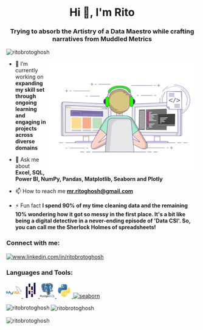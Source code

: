 <h1 align="center">Hi 👋, I'm Rito</h1>
<h3 align="center">Trying to absorb the Artistry of a Data Maestro while crafting narratives from Muddled Metrics</h3>

<p align="left"> <img src="https://komarev.com/ghpvc/?username=ritobrotoghosh&label=Profile%20views&color=0e75b6&style=flat" alt="ritobrotoghosh" /> </p>

<img align="right" alt="Coding" width="400" src="https://raw.githubusercontent.com/devSouvik/devSouvik/master/gif3.gif">

- 🔭 I’m currently working on **expanding my skill set through ongoing learning and engaging in projects across diverse domains**

- 💬 Ask me about **Excel, SQL, Power BI, NumPy, Pandas, Matplotlib, Seaborn and Plotly**

- 📫 How to reach me **mr.ritoghosh@gmail.com**

- ⚡ Fun fact **I spend 90% of my time cleaning data and the remaining 10% wondering how it got so messy in the first place. It's a bit like being a digital detective in a never-ending episode of 'Data CSI'. So, you can call me the Sherlock Holmes of spreadsheets!**

<h3 align="left">Connect with me:</h3>
<p align="left">
<a href="https://linkedin.com/in/ritobrotoghosh" target="blank"><img align="center" src="https://raw.githubusercontent.com/rahuldkjain/github-profile-readme-generator/master/src/images/icons/Social/linked-in-alt.svg" alt="www.linkedin.com/in/ritobrotoghosh" height="30" width="40" /></a>
</p>

<h3 align="left">Languages and Tools:</h3>
<p align="left"> <a href="https://www.mysql.com/" target="_blank" rel="noreferrer"> <img src="https://raw.githubusercontent.com/devicons/devicon/master/icons/mysql/mysql-original-wordmark.svg" alt="mysql" width="40" height="40"/> </a> <a href="https://pandas.pydata.org/" target="_blank" rel="noreferrer"> <img src="https://raw.githubusercontent.com/devicons/devicon/2ae2a900d2f041da66e950e4d48052658d850630/icons/pandas/pandas-original.svg" alt="pandas" width="40" height="40"/> </a> <a href="https://www.postgresql.org" target="_blank" rel="noreferrer"> <img src="https://raw.githubusercontent.com/devicons/devicon/master/icons/postgresql/postgresql-original-wordmark.svg" alt="postgresql" width="40" height="40"/> </a> <a href="https://www.python.org" target="_blank" rel="noreferrer"> <img src="https://raw.githubusercontent.com/devicons/devicon/master/icons/python/python-original.svg" alt="python" width="40" height="40"/> </a> <a href="https://seaborn.pydata.org/" target="_blank" rel="noreferrer"> <img src="https://seaborn.pydata.org/_images/logo-mark-lightbg.svg" alt="seaborn" width="40" height="40"/> </a> </p>

<p><img align="left" src="https://github-readme-stats.vercel.app/api/top-langs?username=ritobrotoghosh&show_icons=true&locale=en&layout=compact" alt="ritobrotoghosh" /></p>

<p>&nbsp;<img align="center" src="https://github-readme-stats.vercel.app/api?username=ritobrotoghosh&show_icons=true&locale=en" alt="ritobrotoghosh" /></p>

<p><img align="center" src="https://github-readme-streak-stats.herokuapp.com/?user=ritobrotoghosh&" alt="ritobrotoghosh" /></p>
